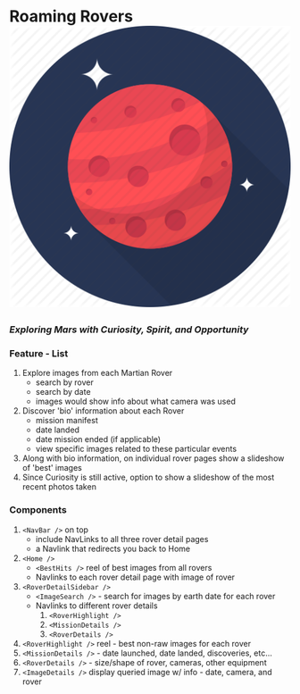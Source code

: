 # Roaming Rovers ![](/public/images/mars-icon.png)

### _Exploring Mars with Curiosity, Spirit, and Opportunity_

### Feature - List

1. Explore images from each Martian Rover
   - search by rover
   - search by date
   - images would show info about what camera was used
2. Discover 'bio' information about each Rover
   - mission manifest
   - date landed
   - date mission ended (if applicable)
   - view specific images related to these particular events
3. Along with bio information, on individual rover pages show a slideshow of 'best' images
4. Since Curiosity is still active, option to show a slideshow of the most recent photos taken

### Components

1. `<NavBar />` on top
   - include NavLinks to all three rover detail pages
   - a Navlink that redirects you back to Home
2. `<Home />`
   - `<BestHits />` reel of best images from all rovers
   - Navlinks to each rover detail page with image of rover
3. `<RoverDetailSidebar />`
   - `<ImageSearch />` - search for images by earth date for each rover
   - Navlinks to different rover details
     1. `<RoverHighlight />`
     2. `<MissionDetails />`
     3. `<RoverDetails />`
4. `<RoverHighlight />` reel - best non-raw images for each rover
5. `<MissionDetails />` - date launched, date landed, discoveries, etc...
6. `<RoverDetails />` - size/shape of rover, cameras, other equipment
7. `<ImageDetails />` display queried image w/ info - date, camera, and rover
